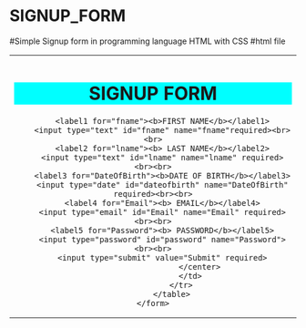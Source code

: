 # SIGNUP_FORM
#Simple Signup form in programming language HTML with CSS
#html file 
<!DOCTYPE html>

<html>
<head>
    <meta charset="utf-8" />
    <title> SIGNUP FORM </title>
    <link type="text/css" rel="stylesheet"  href="style.css">
</head>
<body>
    <form>
        <table>
            <tr>
                <td>
                        <center>
        <h1 style="background-color:aqua"> SIGNUP FORM</h1>
                   
        <label1 for="fname"><b>FIRST NAME</b></label1>
        <input type="text" id="fname" name="fname"required><br><br>
        <label2 for="lname"><b> LAST NAME</b></label2>
        <input type="text" id="lname" name="lname" required><br><br>
        <label3 for="DateOfBirth"><b>DATE OF BIRTH</b></label3>
        <input type="date" id="dateofbirth" name="DateOfBirth" required><br><br>
        <label4 for="Email"><b> EMAIL</b></label4>
        <input type="email" id="Email" name="Email" required><br><br>
        <label5 for="Password"><b> PASSWORD</b></label5>
        <input type="password" id="password" name="Password"><br><br>
        <input type="submit" value="Submit" required>
                        </center>
                    </td>
                </tr>
            </table>
    </form>
</body>
</html>
